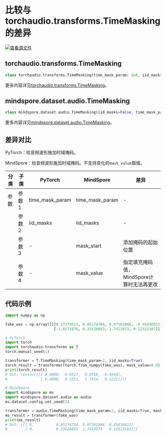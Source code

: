 # 比较与torchaudio.transforms.TimeMasking的差异

[![查看源文件](https://mindspore-website.obs.cn-north-4.myhuaweicloud.com/website-images/r2.3.0/resource/_static/logo_source.svg)](https://gitee.com/mindspore/docs/blob/r2.3.0/docs/mindspore/source_zh_cn/note/api_mapping/pytorch_diff/TimeMasking.md)

## torchaudio.transforms.TimeMasking

```python
class torchaudio.transforms.TimeMasking(time_mask_param: int, iid_masks: bool = False)
```

更多内容详见[torchaudio.transforms.TimeMasking](https://pytorch.org/audio/0.8.0/transforms.html#torchaudio.transforms.TimeMasking.html)。

## mindspore.dataset.audio.TimeMasking

```python
class mindspore.dataset.audio.TimeMasking(iid_masks=False, time_mask_param=0, mask_start=0, mask_value=0.0)
```

更多内容详见[mindspore.dataset.audio.TimeMasking](https://mindspore.cn/docs/zh-CN/r2.3.0/api_python/dataset_audio/mindspore.dataset.audio.TimeMasking.html#mindspore.dataset.audio.TimeMasking)。

## 差异对比

PyTorch：给音频波形施加时域掩码。

MindSpore：给音频波形施加时域掩码。不支持变化的`mask_value`取值。

| 分类 | 子类 |PyTorch | MindSpore | 差异 |
| --- | ---   | ---   | ---        |---  |
|参数 | 参数1 | time_mask_param      | time_mask_param     | - |
|     | 参数2 | iid_masks   | iid_masks   | - |
|     | 参数3 | -   | mask_start   | 添加掩码的起始位置 |
|     | 参数4 | -   | mask_value   | 指定填充掩码值，MindSpore计算时无法再更改 |

## 代码示例

```python
import numpy as np

fake_wav = np.array([[[0.17274511, 0.85174704, 0.07162686, -0.45436913],
                      [-1.0271876, 0.33526883, 1.7413973, 0.12313101]]]).astype(np.float32)

# PyTorch
import torch
import torchaudio.transforms as T
torch.manual_seed(1)

transformer = T.TimeMasking(time_mask_param=2, iid_masks=True)
torch_result = transformer(torch.from_numpy(fake_wav), mask_value=0.0)
print(torch_result)
# Out: tensor([[[ 0.0000,  0.8517,  0.0716, -0.4544],
#               [ 0.0000,  0.3353,  1.7414,  0.1231]]])

# MindSpore
import mindspore as ms
import mindspore.dataset.audio as audio
ms.dataset.config.set_seed(2)

transformer = audio.TimeMasking(time_mask_param=2, iid_masks=True, mask_start=0, mask_value=0.0)
ms_result = transformer(fake_wav)
print(ms_result)
# Out: [[[ 0.          0.85174704  0.07162686 -0.45436913]
#        [ 0.          0.33526883  1.7413973   0.12313101]]]
```
